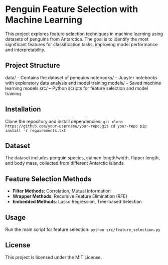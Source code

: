 # Penguin Feature Selection with Machine Learning
This project explores feature selection techniques in machine learning using datasets of penguins from Antarctica. The goal is to identify the most significant features for classification tasks, improving model performance and interpretability.

## Project Structure
data/ – Contains the dataset of penguins
notebooks/ – Jupyter notebooks with exploratory data analysis and model training
models/ – Saved machine learning models
src/ – Python scripts for feature selection and model training

## Installation
Clone the repository and install dependencies:
`git clone https://github.com/your-username/your-repo.git
cd your-repo
pip install -r requirements.txt`

## Dataset
The dataset includes penguin species, culmen length/width, flipper length, and body mass, collected from different Antarctic islands.

## Feature Selection Methods
- **Filter Methods**: Correlation, Mutual Information
- **Wrapper Methods**: Recursive Feature Elimination (RFE)
- **Embedded Methods**: Lasso Regression, Tree-based Selection



## Usage
Run the main script for feature selection:
`python src/feature_selection.py`

## License
This project is licensed under the MIT License.

